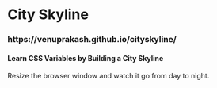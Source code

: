 <h1>City Skyline</h1>

<h3>https://venuprakash.github.io/cityskyline/</h3>

<h4>Learn CSS Variables by Building a City Skyline</h4>

<p>Resize the browser window and watch it go from day to night.</p>
